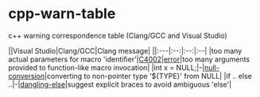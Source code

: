 # cpp-warn-table
c++ warning correspondence table (Clang/GCC and Visual Studio)


||Visual Studio|Clang/GCC|Clang message|
||:---|:--:|:--:|:--|
|too many actual parameters for macro 'identifier'|[C4002](https://docs.microsoft.com/ja-jp/cpp/error-messages/compiler-warnings/compiler-warning-level-1-c4002?view=vs-2019)|[error](https://wandbox.org/permlink/8SFncs69GcLtlNcK)|too many arguments provided to function-like macro invocation|
|int x = NULL;|-|[null-conversion](https://wandbox.org/permlink/2Fw6rNc1bKf3JYUI)|converting to non-pointer type '${TYPE}' from NULL|
|if .. else ..|-|[dangling-else](https://wandbox.org/permlink/1kPL40bHJ0M43Z0H)|suggest explicit braces to avoid ambiguous 'else'|
